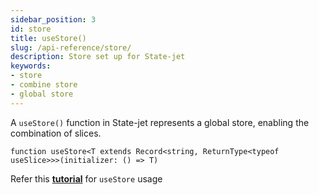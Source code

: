 ```yaml
---
sidebar_position: 3
id: store
title: useStore()
slug: /api-reference/store/
description: Store set up for State-jet
keywords:
- store
- combine store
- global store
---
```


A `useStore()` function in State-jet represents a global store, enabling the combination of slices.
```tsx
function useStore<T extends Record<string, ReturnType<typeof useSlice>>>(initializer: () => T)
```

Refer this **[tutorial](/docs/tutorial/ecommerce-app#create-store)** for `useStore` usage
